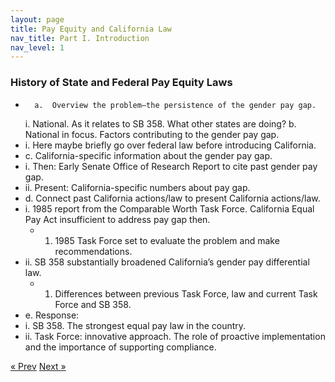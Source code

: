 ```yaml
---
layout: page
title: Pay Equity and California Law
nav_title: Part I. Introduction
nav_level: 1
---
```


### History of State and Federal Pay Equity Laws

*		a.	Overview the problem–the persistence of the gender pay gap.
 	i.	National. As it relates to SB 358. What other states are doing? 
	b.	National in focus. Factors contributing to the gender pay gap. 
 *	i.	Here maybe briefly go over federal law before introducing California.
*	c.	California-specific information about the gender pay gap.
 *	i.	Then: Early Senate Office of Research Report to cite past gender pay gap.
 *	ii.	Present: California-specific numbers about pay gap.
*	d.	Connect past California actions/law to present California actions/law. 
  *	i.	1985 report from the Comparable Worth Task Force. California Equal Pay Act insufficient to address pay gap then.
    *	1.	1985 Task Force set to evaluate the problem and make recommendations.
  *	ii.	SB 358 substantially broadened California’s gender pay differential law. 
    *	1.	Differences between previous Task Force, law and current Task Force and SB 358.
*	e.	Response: 
  *	i.	SB 358. The strongest equal pay law in the country. 
  *	ii.	Task Force: innovative approach. The role of proactive implementation and the importance of supporting compliance.

<!-- Pagination -->
<div class="pagination">
  <a class="pagination-item older" href="{{ site.baseurl }}/index">&laquo; Prev</a>
  <a class="pagination-item newer" href="{{ site.baseurl }}/02-CHSS-Case-Study">Next &raquo;</a>
</div>
